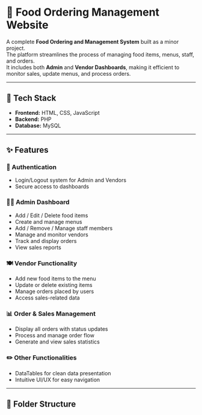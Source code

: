 # 🍴 Food Ordering Management Website

A complete **Food Ordering and Management System** built as a minor project.  
The platform streamlines the process of managing food items, menus, staff, and orders.  
It includes both **Admin** and **Vendor Dashboards**, making it efficient to monitor sales, update menus, and process orders.

---

## 🔧 Tech Stack
- **Frontend:** HTML, CSS, JavaScript  
- **Backend:** PHP  
- **Database:** MySQL  

---

## ✨ Features

### 🔐 Authentication
- Login/Logout system for Admin and Vendors  
- Secure access to dashboards  

### 🧑‍💼 Admin Dashboard
- Add / Edit / Delete food items  
- Create and manage menus  
- Add / Remove / Manage staff members  
- Manage and monitor vendors  
- Track and display orders  
- View sales reports  

### 🍽️ Vendor Functionality
- Add new food items to the menu  
- Update or delete existing items  
- Manage orders placed by users  
- Access sales-related data  

### 📊 Order & Sales Management
- Display all orders with status updates  
- Process and manage order flow  
- Generate and view sales statistics  

### ✏️ Other Functionalities
- DataTables for clean data presentation  
- Intuitive UI/UX for easy navigation  

---

## 📁 Folder Structure

